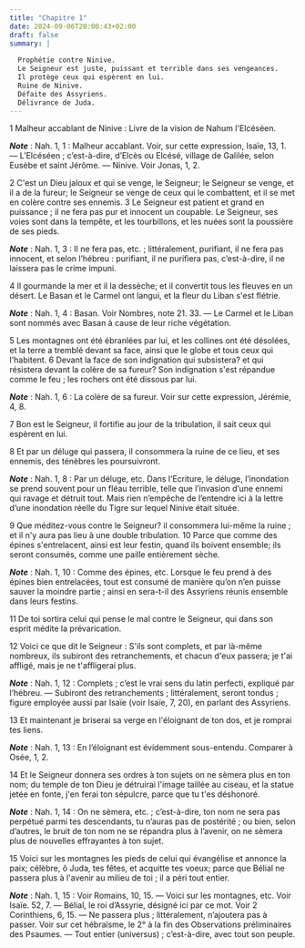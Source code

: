 ```yaml
---
title: "Chapitre 1"
date: 2024-09-06T20:00:43+02:00
draft: false
summary: |
  
  Prophétie contre Ninive.
  Le Seigneur est juste, puissant et terrible dans ses vengeances.
  Il protège ceux qui espèrent en lui.
  Ruine de Ninive.
  Défaite des Assyriens.
  Délivrance de Juda.
---
```



1 Malheur accablant de Ninive : Livre de la vision de Nahum l'Elcéséen.

***Note*** :  Nah. 1, 1 : Malheur accablant. Voir, sur cette expression, Isaïe, 13, 1. ― L’Elcéséen ; c’est-à-dire, d’Elcès ou Elcésé, village de Galilée, selon Eusèbe et saint Jérôme. ― Ninive. Voir Jonas, 1, 2.


2 C'est un Dieu jaloux et qui se venge, le Seigneur; le Seigneur se venge, et il a de la fureur; le Seigneur se venge de ceux qui le combattent, et il se met en colère contre ses ennemis. 3 Le Seigneur est patient et grand en puissance ; il ne fera pas pur et innocent un coupable. Le Seigneur, ses voies sont dans la tempête, et les tourbillons, et les nuées sont la poussière de ses pieds.

***Note*** :  Nah. 1, 3 : Il ne fera pas, etc. ; littéralement, purifiant, il ne fera pas innocent, et selon l’hébreu : purifiant, il ne purifiera pas, c’est-à-dire, il ne laissera pas le crime impuni.


4 Il gourmande la mer et il la dessèche; et il convertit tous les fleuves en un désert. Le Basan et le Carmel ont langui, et la fleur du Liban s'est flétrie.

***Note*** :  Nah. 1, 4 : Basan. Voir Nombres, note 21. 33. ― Le Carmel et le Liban sont nommés avec Basan à cause de leur riche végétation.

5 Les montagnes ont été ébranlées par lui, et les collines ont été désolées, et la terre a tremblé devant sa face, ainsi que le globe et tous ceux qui l'habitent. 6 Devant la face de son indignation qui subsistera? et qui résistera devant la colère de sa fureur? Son indignation s'est répandue comme le feu ; les rochers ont été dissous par lui.

***Note*** :  Nah. 1, 6 : La colère de sa fureur. Voir sur cette expression, Jérémie, 4, 8.


7 Bon est le Seigneur, il fortifie au jour de la tribulation, il sait ceux qui espèrent en lui.


8 Et par un déluge qui passera, il consommera la ruine de ce lieu, et ses ennemis, des ténèbres les poursuivront.

***Note*** :  Nah. 1, 8 : Par un déluge, etc. Dans l’Ecriture, le déluge, l’inondation se prend souvent pour un fléau terrible, telle que l’invasion d’une ennemi qui ravage et détruit tout. Mais rien n’empêche de l’entendre ici à la lettre d’une inondation réelle du Tigre sur lequel Ninive était située.

9 Que méditez-vous contre le Seigneur? il consommera lui-même la ruine ; et il n'y aura pas lieu à une double tribulation. 10 Parce que comme des épines s'entrelacent, ainsi est leur festin, quand ils boivent ensemble; ils seront consumés, comme une paille entièrement sèche.

***Note*** :  Nah. 1, 10 : Comme des épines, etc. Lorsque le feu prend à des épines bien entrelacées, tout est consumé de manière qu’on n’en puisse sauver la moindre partie ; ainsi en sera-t-il des Assyriens réunis ensemble dans leurs festins.

11 De toi sortira celui qui pense le mal contre le Seigneur, qui dans son esprit médite la prévarication.


12 Voici ce que dit le Seigneur : S'ils sont complets, et par là-même nombreux, ils subiront des retranchements, et chacun d'eux passera; je t'ai affligé, mais je ne t'affligerai plus.

***Note*** :  Nah. 1, 12 : Complets ; c’est le vrai sens du latin perfecti, expliqué par l’hébreu. ― Subiront des retranchements ; littéralement, seront tondus ; figure employée aussi par Isaïe (voir Isaïe, 7, 20), en parlant des Assyriens.

13 Et maintenant je briserai sa verge en l'éloignant de ton dos, et je romprai tes liens.

***Note*** :  Nah. 1, 13 : En l’éloignant est évidemment sous-entendu. Comparer à Osée, 1, 2.


14 Et le Seigneur donnera ses ordres à ton sujets on ne sèmera plus en ton nom; du temple de ton Dieu je détruirai l'image taillée au ciseau, et la statue jetée en fonte, j'en ferai ton sépulcre, parce que tu t'es déshonoré.

***Note*** :  Nah. 1, 14 : On ne sèmera, etc. ; c’est-à-dire, ton nom ne sera pas perpétué parmi tes descendants, tu n’auras pas de postérité ; ou bien, selon d’autres, le bruit de ton nom ne se répandra plus à l’avenir, on ne sèmera plus de nouvelles effrayantes à ton sujet.

15 Voici sur les montagnes les pieds de celui qui évangélise et annonce la paix; célèbre, ô Juda, tes fêtes, et acquitte tes voeux; parce que Bélial ne passera plus à l'avenir au milieu de toi ; il a péri tout entier.

***Note*** :  Nah. 1, 15 : Voir Romains, 10, 15. ― Voici sur les montagnes, etc. Voir Isaïe. 52, 7. ― Bélial, le roi d’Assyrie, désigné ici par ce mot. Voir 2 Corinthiens, 6, 15. ― Ne passera plus ; littéralement, n’ajoutera pas à passer. Voir sur cet hébraïsme, le 2° à la fin des Observations préliminaires des Psaumes. ― Tout entier (universus) ; c’est-à-dire, avec tout son peuple.

